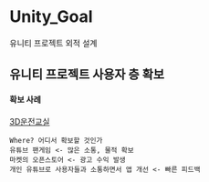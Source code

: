 # Unity_Goal
유니티 프로젝트 외적 설계

## 유니티 프로젝트 사용자 층 확보

#### 확보 사례
[3D운전교실](https://www.youtube.com/@DriveSchool3D)
```
Where? 어디서 확보할 것인가
유튜브 팬게임 <- 많은 소통, 물적 확보
마켓의 오픈스토어 <- 광고 수익 발생
개인 유튜브로 사용자들과 소통하면서 앱 개선 <- 빠른 피드백
```
